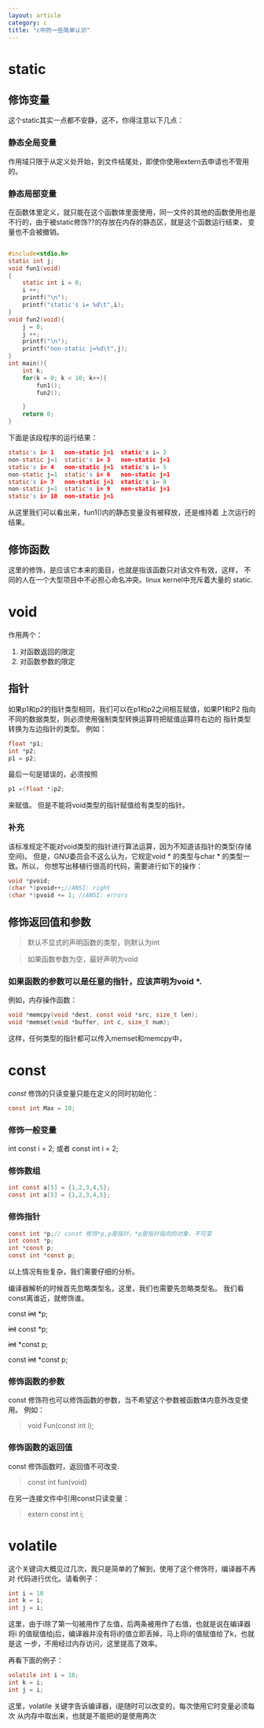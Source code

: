 ```yaml
---
layout: article
category: c
title: "c中的一些简单认识"
---
```


# static

## 修饰变量

这个static其实一点都不安静，这不，你得注意以下几点：

### 静态全局变量
作用域只限于从定义处开始，到文件结尾处，即使你使用extern去申请也不管用的。

### 静态局部变量
在函数体里定义，就只能在这个函数体里面使用，同一文件的其他的函数使用也是
不行的，由于被static修饰??的存放在内存的静态区，就是这个函数运行结束，
变量也不会被撤销。

```c

#include<stdio.h>
static int j;
void fun1(void)
{
	static int i = 0;
	i ++;
	printf("\n");
	printf("static's i= %d\t",i);
}
void fun2(void){
	j = 0;
	j ++;
	printf("\n");
	printf("non-static j=%d\t",j);
}
int main(){
	int k;
	for(k = 0; k < 10; k++){
		fun1();
		fun2();

	}
	return 0;
}
```
下面是该段程序的运行结果：
```c
static's i= 1	non-static j=1	static's i= 2
non-static j=1	static's i= 3	non-static j=1
static's i= 4	non-static j=1	static's i= 5
non-static j=1	static's i= 6	non-static j=1
static's i= 7	non-static j=1	static's i= 8
non-static j=1	static's i= 9	non-static j=1
static's i= 10	non-static j=1
```
从这里我们可以看出来，fun1()内的静态变量没有被释放，还是维持着
上次运行的结果。

## 修饰函数

这里的修饰，是应该它本来的面目，也就是指该函数只对该文件有效，这样，
不同的人在一个大型项目中不必担心命名冲突。linux kernel中充斥着大量的
static.

# void
作用两个：
1) 对函数返回的限定
2) 对函数参数的限定

## 指针
如果p1和p2的指针类型相同，我们可以在p1和p2之间相互赋值，如果P1和P2
指向不同的数据类型，则必须使用强制类型转换运算符把赋值运算符右边的
指针类型转换为左边指针的类型。
例如：
```c
float *p1;
int *p2;
p1 = p2;
```
最后一句是错误的，必须按照

```c
p1 =(float *)p2;
```
来赋值。
但是不能将void类型的指针赋值给有类型的指针。

### 补充
该标准规定不能对void类型的指针进行算法运算，因为不知道该指针的类型(存储空间)。
但是，GNU委员会不这么认为，它规定void * 的类型与char * 的类型一致。所以，
你想写出移植行很高的代码，需要进行如下的操作：

```c
void *pvoid;
(char *)pvoid++;//ANSI: right
(char *)pvoid += 1; //ANSI: errors
```



## 修饰返回值和参数

>默认不显式的声明函数的类型，则默认为int

>如果函数参数为空，最好声明为void

### 如果函数的参数可以是任意的指针，应该声明为void *.
例如，内存操作函数：
```c
void *memcpy(void *dest, const void *src, size_t len);
void *memset(void *buffer, int c, size_t num);
```
这样，任何类型的指针都可以传入memset和memcpy中，

# const
_const_ 修饰的只读变量只能在定义的同时初始化：

```c
const int Max = 10;
```
### 修饰一般变量

int const i = 2; 或者 const int i = 2;

### 修饰数组
```c
int const a[5] = {1,2,3,4,5};
const int a[5] = {1,2,3,4,5};
```

### 修饰指针
```c
const int *p;// const 修饰*p,p是指针，*p是指针指向的对象，不可变
int const *p;
int *const p;
const int *const p;
```
以上情况有些复杂，我们需要仔细的分析。

编译器解析的时候首先忽略类型名，这里，我们也需要先忽略类型名。
我们看const离谁近，就修饰谁。

const <del> int</del> *p;

<del>int</del> const *p;

<del>int</del> *const p;

const <del>int</del> *const p;

### 修饰函数的参数
const 修饰符也可以修饰函数的参数，当不希望这个参数被函数体内意外改变使用。
例如：

>void Fun(const int i);

### 修饰函数的返回值
const 修饰函数时，返回值不可改变.

>const int fun(void)

在另一连接文件中引用const只读变量：

>extern const int i;

# volatile
这个关键词大概见过几次，我只是简单的了解到，使用了这个修饰符，编译器不再对
代码进行优化。请看例子：

```c
int i = 10
int k = i;
int j = i;
```
这里，由于i除了第一句被用作了左值，后两条被用作了右值，也就是说在编译器将i
的值赋值给j后，编译器并没有将i的值立即丢掉，马上将i的值赋值给了k，也就是这
一步，不用经过内存访问，这里提高了效率。

再看下面的例子：

```c
volatile int i = 10;
int k = i;
int j = i;
```
这里，volatile 关键字告诉编译器，i是随时可以改变的，每次使用它时变量必须每次
从内存中取出来，也就是不能把i的是使用两次



